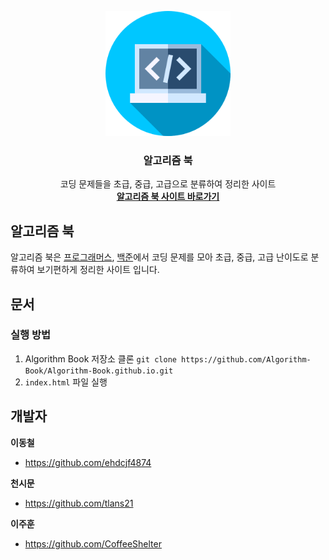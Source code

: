 <p align="center">
  <a href="https://github.com/Algorithm-Book/Algorithm-Book.github.io">
    <img src="assets/logo.png" alt="Algorithm Book logo" width="200" height="200">
  </a>
</p>

<h3 align="center">알고리즘 북</h3>

<p align="center">
  코딩 문제들을 초급, 중급, 고급으로 분류하여 정리한 사이트
  <br>
  <a href="https://algorithm-book.github.io/"><strong>알고리즘 북 사이트 바로가기</strong></a>
</p>


## 알고리즘 북
알고리즘 북은 [프로그래머스](https://school.programmers.co.kr/learn/challenges), [백준](https://www.acmicpc.net/problemset)에서 코딩 문제를 모아 초급, 중급, 고급 난이도로 분류하여 보기편하게 정리한 사이트 입니다.

## 문서

### 실행 방법
1. Algorithm Book 저장소 클론
```git clone https://github.com/Algorithm-Book/Algorithm-Book.github.io.git```
2. ```index.html``` 파일 실행 


## 개발자
**이동철**

- <https://github.com/ehdcjf4874>

**천시문**

- <https://github.com/tlans21>

**이주훈**

- <https://github.com/CoffeeShelter>